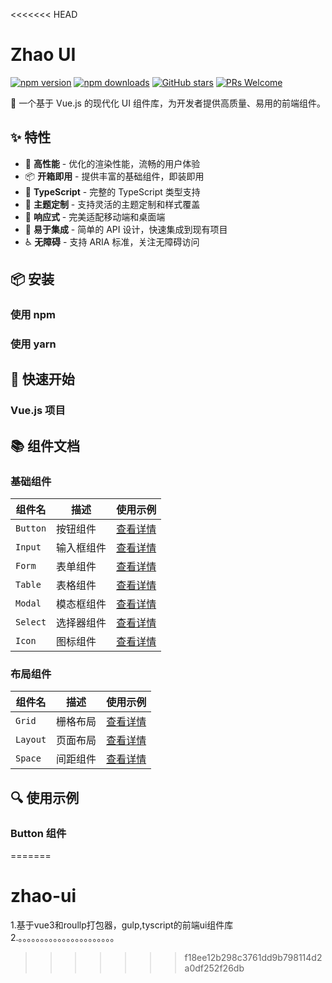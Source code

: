 <<<<<<< HEAD
# Zhao UI

[![npm version](https://img.shields.io/npm/v/zhao-ui.svg?style=flat)](https://www.npmjs.com/package/zhao-ui)
[![npm downloads](https://img.shields.io/npm/dm/zhao-ui.svg?style=flat)](https://www.npmjs.com/package/zhao-ui)
[![GitHub stars](https://img.shields.io/github/stars/your-username/zhao-ui.svg?style=social&label=Stars)](https://github.com/your-username/zhao-ui)
[![PRs Welcome](https://img.shields.io/badge/PRs-welcome-brightgreen.svg)](https://github.com/your-username/zhao-ui/pulls)

🎨 一个基于 Vue.js  的现代化 UI 组件库，为开发者提供高质量、易用的前端组件。

## ✨ 特性

- 🚀 **高性能** - 优化的渲染性能，流畅的用户体验
- 📦 **开箱即用** - 提供丰富的基础组件，即装即用
- 🎯 **TypeScript** - 完整的 TypeScript 类型支持
- 🎨 **主题定制** - 支持灵活的主题定制和样式覆盖
- 📱 **响应式** - 完美适配移动端和桌面端
- 🔧 **易于集成** - 简单的 API 设计，快速集成到现有项目
- ♿ **无障碍** - 支持 ARIA 标准，关注无障碍访问

## 📦 安装

### 使用 npm

### 使用 yarn

## 🚀 快速开始

### Vue.js 项目

## 📚 组件文档

### 基础组件

| 组件名 | 描述 | 使用示例 |
|--------|------|----------|
| `Button` | 按钮组件 | [查看详情](./src/components/Button/README.md) |
| `Input` | 输入框组件 | [查看详情](./src/components/Input/README.md) |
| `Form` | 表单组件 | [查看详情](./src/components/Form/README.md) |
| `Table` | 表格组件 | [查看详情](./src/components/Table/README.md) |
| `Modal` | 模态框组件 | [查看详情](./src/components/Modal/README.md) |
| `Select` | 选择器组件 | [查看详情](./src/components/Select/README.md) |
| `Icon` | 图标组件 | [查看详情](./src/components/Icon/README.md) |

### 布局组件

| 组件名 | 描述 | 使用示例 |
|--------|------|----------|
| `Grid` | 栅格布局 | [查看详情](./src/components/Grid/README.md) |
| `Layout` | 页面布局 | [查看详情](./src/components/Layout/README.md) |
| `Space` | 间距组件 | [查看详情](./src/components/Space/README.md) |

## 🔍 使用示例

### Button 组件
=======
# zhao-ui
1.基于vue3和roullp打包器，gulp,tyscript的前端ui组件库
2.。。。。。。。。。。。。。。。。。。。。。。

>>>>>>> f18ee12b298c3761dd9b798114d2a0df252f26db
